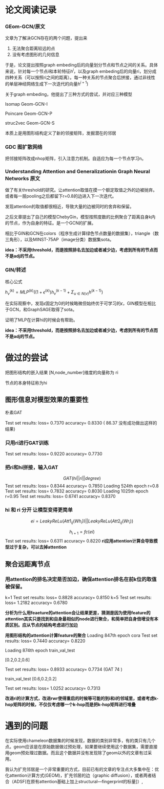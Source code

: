 
# 论文阅读记录
### GEom-GCN/原文
文章为了解决GCN存在的两个问题，提出来

1. 无法聚合距离较远的点
2. 没有考虑图形的几何信息

于是，论文提出按照graph embeding后的向量划分节点和节点之间的关系。具体来说，针对每一个节点$i$和本轮特征$h^i$，以及graph embeding后的向量ri，划分成四种关系（可以按照ri之间的距离）。每一种关系的节点聚合后拼接，通过非线性的单层神经网络生成下一次迭代的向量$h^{i+1})$

关于graph embeding，他提出了三种方式的尝试，并对应三种模型

Isomap Geom-GCN-I

Poincare  Geom-GCN-P 

struc2vec  Geom-GCN-S

本质上是用图形结构定义了新的邻接矩阵，发掘潜在的邻居

### GDC 图扩散网络
把邻接矩阵改成nhop矩阵，引入注意力机制。自适应为每一个节点学习n。

### Understanding Attention and Generalizationin Graph Neural Networks 原文

做了有关threshold的研究。让attention取值在摸一个额定取值之外的边被抛弃。或者每一层pooling之后都留下r=0.8的边进入下一次迭代。

发现attention的取值都很相近，导致大量的边被同时的舍弃和保留。

之后文章提出了自己的模型ChebyGin，模型按照度数的比例聚合了距离自身k内的节点，作为自身的特征。是一个GCN的扩展。

相比于GIN和GCN在colors（程序生成计算绿色节点数量的数据集），triangle（数三角形），以及MINST-75AP（image分类）数据集sota。


**idea：不采用threshold，而是按照排名去加边或者减少边，考虑到所有的节点而不是adj的节点。**
### GIN/转述
核心公式 

$h_v^{(k)}=MLP^{(k)}((1+\epsilon ^{(k)})h_v^{(k-1)}+\Sigma_{u\in N(v)}h^{(k-1)})$

在实际观察中，发现$\epsilon$固定为0的时候略微但始终优于可学习的$\epsilon$，GIN模型在相比于GCN，和GraphSAGE取得了sota。

证明了MLP在计算hi的时候会有帮助。



**idea：不采用threshold，而是按照排名去加边或者减少边，考虑到所有的节点而不是adj的节点。**
# 做过的尝试
把图形结构的嵌入结果 [N,node_number]维度的向量称为 ri

节点的本身特征称为hi

## 图形信息对模型效果的重要性
朴素GAT

Test set results: loss= 0.7370 accuracy= 0.8330 ( 86.37 没有成功做出这样的结果)

### 只用ri进行GAT训练
Test set results: loss= 0.9220 accuracy= 0.7730

### 把ri和hi拼接，输入GAT
$$GAT (hi || ri || degree)$$
Test set results: loss= 0.8344 accuracy= 0.7850
Loading 524th epoch r=0.8
Test set results: loss= 0.7832 accuracy= 0.8030
Loading 1025th epoch r=0.95
Test set results: loss= 0.6741 accuracy= 0.8370

### hi 和 ri 分开 让模型变得更简单

$$ei= LeakyReLu(Att1_{ij}(Wh_i)) ||  LeakyReLu(Att2_{ij}(Wr_i))$$

$$h_{i+1}=fc(ei)$$
Test set results: loss= 0.6311 accuracy= 0.8220
**ri应用attention计算会导致模型过于复杂，可以去掉attention**

## 聚合远距离节点
### 用attention的排名决定是否加边，确保attention排名在前k位的取值被保留。
k=1
Test set results: loss= 0.8828 accuracy= 0.8150
k=5
Test set results: loss= 1.2182 accuracy= 0.6780

**分析为什么用feaeture的attention会让结果更差，猜测是因为使用feature的attention其实只是找到和自身最相似的node进行聚合，和简单把自身倍增没有本质区别。应从节点的结构考虑进行加边**


**用图形结构的attention计算feature的聚合**
Loading 847th epoch cora
Test set results: loss= 0.7440 accuracy= 0.8220

Loading 874th epoch train_val_test

[0.2,0.2,0.6]

Test set results: loss= 0.8933 accuracy= 0.7734 (GAT 74 )

train_val_test [0.6,0.2,0.2]

Test set results: loss= 1.0252 accuracy= 0.7313

**改进ri的计算方式，改进rwr使得重启的时候等可能的到i和i的邻域里，或者考虑k-hop矩阵的时候，不仅仅考虑哪一个k-hop而是把k-hop矩阵进行堆叠**

# 遇到的问题 
在实际使用chameleon数据集的时候发现，数据的类别非常多，有的类只有几个点。geom应该是在原始数据做过预处理，如果要继续使用这个数据集，需要直接用geom预处理过数据。而且这个数据并没有发现除了geom以外的文章有过采用。

我认为扩充邻居是一个非常重要的方式，目前已有的文章的专注点大多集中在：优化attention计算方式(GEOM)，扩充邻居的边（graphic diffusion），或者两者结合（ADSF[在原有attention基础上加上structural—fingerprint的标量]）,

